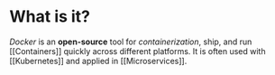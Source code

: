 # What is it?

*Docker* is an **open-source** tool for *containerization*, ship, and run [[Containers]] quickly across different platforms. It is often used with [[Kubernetes]] and applied in [[Microservices]].
